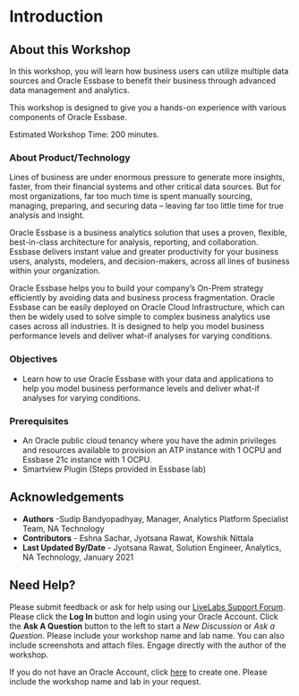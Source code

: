 # Introduction

## About this Workshop

In this workshop, you will learn how business users can utilize multiple data sources and Oracle Essbase to benefit their business through advanced data management and analytics. 

This workshop is designed to give you a hands-on experience with various components of Oracle Essbase.

Estimated Workshop Time: 200 minutes.

### About Product/Technology

Lines of business are under enormous pressure to generate more insights, faster, from their financial systems and other critical data sources. But for most organizations, far too much time is spent manually sourcing, managing, preparing, and securing data – leaving far too little time for true analysis and insight.

Oracle Essbase is a business analytics solution that uses a proven, flexible, best-in-class architecture for analysis, reporting, and collaboration. Essbase delivers instant value and greater productivity for your business users, analysts, modelers, and decision-makers, across all lines of business within your organization.

Oracle Essbase helps you to build your company’s On-Prem strategy efficiently by avoiding data and business process fragmentation. Oracle Essbase can be easily deployed on Oracle Cloud Infrastructure, which can then be widely used to solve simple to complex business analytics use cases across all industries. It is designed to help you model business performance levels and deliver what-if analyses for varying conditions. 

### Objectives

-   Learn how to use Oracle Essbase with your data and applications to help you model business performance levels and deliver what-if analyses for varying conditions.

### Prerequisites

-   An Oracle public cloud tenancy where you have the admin privileges and resources available to provision an ATP instance with 1 OCPU and Essbase 21c instance with 1 OCPU.
-   Smartview Plugin (Steps provided in Essbase lab)



## Acknowledgements
* **Authors** -Sudip Bandyopadhyay, Manager, Analytics Platform Specialist Team, NA Technology
* **Contributors** - Eshna Sachar, Jyotsana Rawat, Kowshik Nittala
* **Last Updated By/Date** - Jyotsana Rawat, Solution Engineer, Analytics, NA Technology, January 2021

## Need Help?
Please submit feedback or ask for help using our [LiveLabs Support Forum](https://community.oracle.com/tech/developers/categories/oracle-analytics-cloud). Please click the **Log In** button and login using your Oracle Account. Click the **Ask A Question** button to the left to start a *New Discussion* or *Ask a Question*.  Please include your workshop name and lab name.  You can also include screenshots and attach files.  Engage directly with the author of the workshop.

If you do not have an Oracle Account, click [here](https://profile.oracle.com/myprofile/account/create-account.jspx) to create one. Please include the workshop name and lab in your request.
